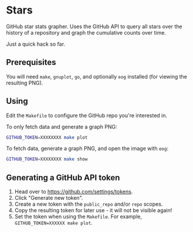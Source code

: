 # Stars

GitHub star stats grapher. Uses the GitHub API to query all stars over the
history of a repository and graph the cumulative counts over time.

Just a quick hack so far.

## Prerequisites

You will need `make`, `gnuplot`, `go`, and optionally `eog` installed (for
viewing the resulting PNG).

## Using

Edit the `Makefile` to configure the GitHub repo you're interested in.

To only fetch data and generate a graph PNG:

```bash
GITHUB_TOKEN=XXXXXXXX make plot
```

To fetch data, generate a graph PNG, and open the image with `eog`:

```bash
GITHUB_TOKEN=XXXXXXXX make show
```

## Generating a GitHub API token

1. Head over to https://github.com/settings/tokens.
2. Click "Generate new token".
3. Create a new token with the `public_repo` and/or `repo` scopes.
4. Copy the resulting token for later use - it will not be visible again!
5. Set the token when using the `Makefile`. For example, `GITHUB_TOKEN=XXXXXX make plot`.
